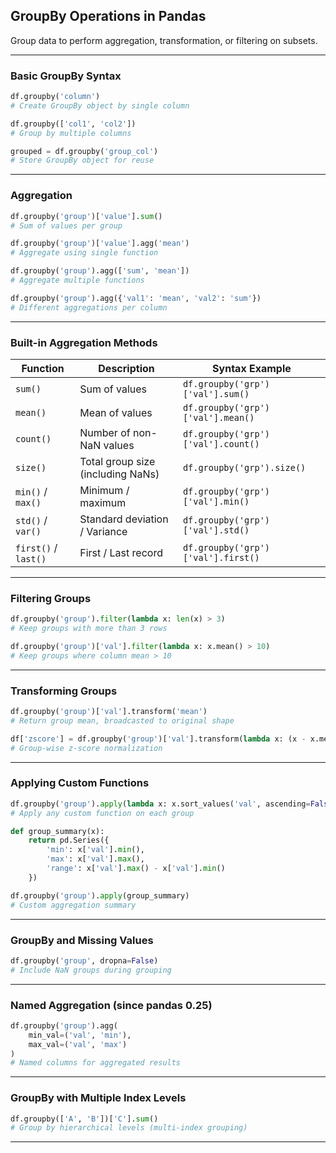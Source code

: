 
## **GroupBy Operations in Pandas**  
Group data to perform aggregation, transformation, or filtering on subsets.

---

### **Basic GroupBy Syntax**

```python
df.groupby('column')  
# Create GroupBy object by single column

df.groupby(['col1', 'col2'])  
# Group by multiple columns
```

```python
grouped = df.groupby('group_col')  
# Store GroupBy object for reuse
```

---

### **Aggregation**

```python
df.groupby('group')['value'].sum()  
# Sum of values per group

df.groupby('group')['value'].agg('mean')  
# Aggregate using single function

df.groupby('group').agg(['sum', 'mean'])  
# Aggregate multiple functions
```

```python
df.groupby('group').agg({'val1': 'mean', 'val2': 'sum'})  
# Different aggregations per column
```

---

### **Built-in Aggregation Methods**

| Function       | Description                     | Syntax Example                     |
|----------------|----------------------------------|------------------------------------|
| `sum()`        | Sum of values                    | `df.groupby('grp')['val'].sum()`   |
| `mean()`       | Mean of values                   | `df.groupby('grp')['val'].mean()`  |
| `count()`      | Number of non-NaN values         | `df.groupby('grp')['val'].count()` |
| `size()`       | Total group size (including NaNs)| `df.groupby('grp').size()`         |
| `min()` / `max()` | Minimum / maximum             | `df.groupby('grp')['val'].min()`   |
| `std()` / `var()`| Standard deviation / Variance  | `df.groupby('grp')['val'].std()`   |
| `first()` / `last()` | First / Last record        | `df.groupby('grp')['val'].first()` |

---

### **Filtering Groups**

```python
df.groupby('group').filter(lambda x: len(x) > 3)  
# Keep groups with more than 3 rows

df.groupby('group')['val'].filter(lambda x: x.mean() > 10)  
# Keep groups where column mean > 10
```

---

### **Transforming Groups**

```python
df.groupby('group')['val'].transform('mean')  
# Return group mean, broadcasted to original shape

df['zscore'] = df.groupby('group')['val'].transform(lambda x: (x - x.mean()) / x.std())  
# Group-wise z-score normalization
```

---

### **Applying Custom Functions**

```python
df.groupby('group').apply(lambda x: x.sort_values('val', ascending=False))  
# Apply any custom function on each group
```

```python
def group_summary(x):  
    return pd.Series({  
        'min': x['val'].min(),  
        'max': x['val'].max(),  
        'range': x['val'].max() - x['val'].min()  
    })

df.groupby('group').apply(group_summary)  
# Custom aggregation summary
```

---

### **GroupBy and Missing Values**

```python
df.groupby('group', dropna=False)  
# Include NaN groups during grouping
```

---

### **Named Aggregation (since pandas 0.25)**

```python
df.groupby('group').agg(  
    min_val=('val', 'min'),  
    max_val=('val', 'max')  
)  
# Named columns for aggregated results
```

---

### **GroupBy with Multiple Index Levels**

```python
df.groupby(['A', 'B'])['C'].sum()  
# Group by hierarchical levels (multi-index grouping)
```

---
